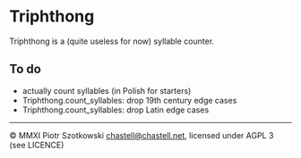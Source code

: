 Triphthong
==========

Triphthong is a (quite useless for now) syllable counter.

To do
-----

* actually count syllables (in Polish for starters)
* Triphthong.count_syllables: drop 19th century edge cases
* Triphthong.count_syllables: drop Latin edge cases

---

© MMXI Piotr Szotkowski <chastell@chastell.net>, licensed under AGPL 3 (see LICENCE)
